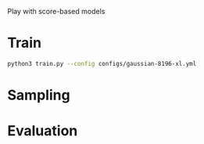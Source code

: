 Play with score-based models

# Train 
```bash
python3 train.py --config configs/gaussian-8196-xl.yml
```

# Sampling

# Evaluation